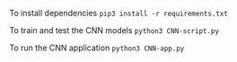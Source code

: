 To install dependencies
```pip3 install -r requirements.txt```

To train and test the CNN models
```python3 CNN-script.py```

To run the CNN application
```python3 CNN-app.py```
